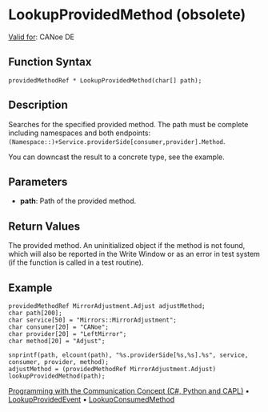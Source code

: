 # LookupProvidedMethod (obsolete)

[Valid for](../../../Shared/FeatureAvailability.md): CANoe DE

## Function Syntax

```plaintext
providedMethodRef * LookupProvidedMethod(char[] path);
```

## Description

Searches for the specified provided method. The path must be complete including namespaces and both endpoints: `(Namespace::)+Service.providerSide[consumer,provider].Method`.

You can downcast the result to a concrete type, see the example.

## Parameters

- **path**: Path of the provided method.

## Return Values

The provided method. An uninitialized object if the method is not found, which will also be reported in the Write Window or as an error in test system (if the function is called in a test routine).

## Example

```plaintext
providedMethodRef MirrorAdjustment.Adjust adjustMethod;
char path[200];
char service[50] = "Mirrors::MirrorAdjustment";
char consumer[20] = "CANoe";
char provider[20] = "LeftMirror";
char method[20] = "Adjust";

snprintf(path, elcount(path), "%s.providerSide[%s,%s].%s", service, consumer, provider, method);
adjustMethod = (providedMethodRef MirrorAdjustment.Adjust) lookupProvidedMethod(path);
```

[Programming with the Communication Concept (C#, Python and CAPL)](../../../CANoeCANalyzer/CommunicationConcept/Programming/CCP.md) • [LookupProvidedEvent](CAPLfunctionLookupProvidedEvent.md) • [LookupConsumedMethod](CAPLfunctionLookupConsumedMethod.md)
